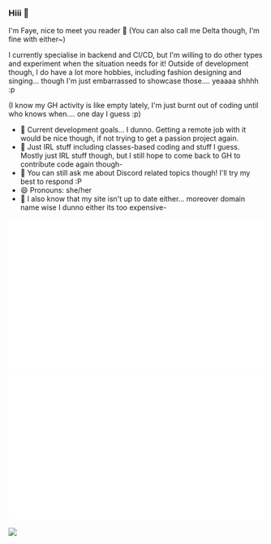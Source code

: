 
### Hiii 👋

I'm Faye, nice to meet you reader 💖 (You can also call me Delta though, I'm fine with either~)

I currently specialise in backend and CI/CD, but I'm willing to do other types and experiment when the situation needs for it!
Outside of development though, I do have a lot more hobbies, including fashion designing and singing... though I'm just embarrassed to showcase those.... yeaaaa shhhh :p

(I know my GH activity is like empty lately, I'm just burnt out of coding until who knows when.... one day I guess :p)

- 🌱 Current development goals... I dunno. Getting a remote job with it would be nice though, if not trying to get a passion project again.
- 🔭 Just IRL stuff including classes-based coding and stuff I guess. Mostly just IRL stuff though, but I still hope to come back to GH to contribute code again though-
- 💬 You can still ask me about Discord related topics though! I'll try my best to respond :P
- 😄 Pronouns: she/her 
- 👀 I also know that my site isn't up to date either... moreover domain name wise I dunno either its too expensive-

![](https://github.com/fayedel/github-stats/blob/master/generated/overview.svg)
![](https://github.com/fayedel/github-stats/blob/master/generated/languages.svg)

![](https://komarev.com/ghpvc/?username=deltaxwizard&color=ff69b4)
